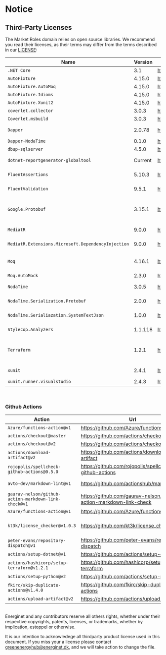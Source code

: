 # Notice

## Third-Party Licenses

The Market Roles domain relies on open source libraries.
We recommend you read their licenses, as their terms may differ from the terms described in our [LICENSE](https://github.com/Energinet-DataHub/geh-market-roles/blob/main/LICENSE):

| Name                                               | Version | Url                                                                                     | License                                                                                       |
| -------------------------------------------------- | ------- | --------------------------------------------------------------------------------------- | --------------------------------------------------------------------------------------------- |
| `.NET Core`                                        | 3.1     | <https://dotnet.microsoft.com/download/dotnet/3.1>                                      | MIT                                                                                           |
| `AutoFixture`                                      | 4.15.0  | <https://www.nuget.org/packages/AutoFixture/4.15.0>                                     | MIT                                                                                           |
| `AutoFixture.AutoMoq`                              | 4.15.0  | <https://www.nuget.org/packages/AutoFixture.AutoMoq/4.15.0>                             | MIT                                                                                           |
| `AutoFixture.Idioms`                               | 4.15.0  | <https://www.nuget.org/packages/AutoFixture.Idioms/4.15.0>                              | MIT                                                                                           |
| `AutoFixture.Xunit2`                               | 4.15.0  | <https://www.nuget.org/packages/AutoFixture.Xunit2/4.15.0>                              | MIT                                                                                           |
| `coverlet.collector`                               | 3.0.3   | <https://www.nuget.org/packages/coverlet.collector/3.0.3>                               | MIT                                                                                           |
| `Coverlet.msbuild`                                 | 3.0.3   | <https://www.nuget.org/packages/coverlet.msbuild/3.0.3>                                 | MIT                                                                                           |
| `Dapper`                                           | 2.0.78  | <https://www.nuget.org/packages/Dapper/2.0.78>                                          | Apache-2.0                                                                                    |
| `Dapper-NodaTime`                                  | 0.1.0   | <https://www.nuget.org/packages/Dapper-NodaTime/0.1.0>                                  | ?                                                                                             |
| `dbup-sqlserver`                                   | 4.5.0   | <https://www.nuget.org/packages/dbup-sqlserver/4.5.0>                                   | MIT                                                                                           |
| `dotnet-reportgenerator-globaltool`                | Current | <https://www.nuget.org/packages/dotnet-reportgenerator-globaltool>                      | Apache-2.0                                                                                    |
| `FluentAssertions`                                 | 5.10.3  | <https://www.nuget.org/packages/FluentAssertions/5.10.3>                                | Apache-2.0                                                                                    |
| `FluentValidation`                                 | 9.5.1   | <https://www.nuget.org/packages/FluentValidation/9.5.1>                                 | Apache-2.0                                                                                    |
| `Google.Protobuf`                                  | 3.15.1  | <https://www.nuget.org/packages/Google.Protobuf/3.15.1>                                 | [Copyright 2008 Google Inc.](https://github.com/protocolbuffers/protobuf/blob/master/LICENSE) |
| `MediatR`                                          | 9.0.0   | <https://www.nuget.org/packages/MediatR/9.0.0>                                          | Apache-2.0                                                                                    |
| `MediatR.Extensions.Microsoft.DependencyInjection` | 9.0.0   | <https://www.nuget.org/packages/MediatR.Extensions.Microsoft.DependencyInjection/9.0.0> | Apache-2.0                                                                                    |
| `Moq`                                              | 4.16.1  | <https://www.nuget.org/packages/Moq/4.16.1>                                             | BSD 3-Clause License                                                                          |
| `Moq.AutoMock`                                     | 2.3.0   | <https://www.nuget.org/packages/Moq.AutoMock/2.3.0>                                     | MIT                                                                                           |
| `NodaTime`                                         | 3.0.5   | <https://www.nuget.org/packages/NodaTime/3.0.5>                                         | Apache-2.0                                                                                    |
| `NodaTime.Serialization.Protobuf`                  | 2.0.0   | <https://www.nuget.org/packages/NodaTime.Serialization.Protobuf/2.0.0>                  | Apache-2.0                                                                                    |
| `NodaTime.Serialiazation.SystemTextJson`           | 1.0.0   | <https://www.nuget.org/packages/NodaTime.Serialization.SystemTextJson/1.0.0>            | Apache-2.0                                                                                    |
| `Stylecop.Analyzers`                               | 1.1.118 | <https://www.nuget.org/packages/StyleCop.Analyzers/1.1.118>                             | Apache 2.0                                                                                    |
| `Terraform`                                        | 1.2.1   | <https://terraform.io>                                                                  | Mozilla Public License 2.0                                                                    |
| `xunit`                                            | 2.4.1   | <https://www.nuget.org/packages/xunit/2.4.1>                                            | Apache-2.0                                                                                    |
| `xunit.runner.visualstudio`                        | 2.4.3   | <https://www.nuget.org/packages/xunit.runner.visualstudio/2.4.3>                        | MIT                                                                                           |

<br/>

### Github Actions

| Action                                               | Url                                                                  | License                |
| ---------------------------------------------------- | -------------------------------------------------------------------- | ---------------------- |
| `Azure/functions-action@v1`                          | <https://github.com/Azure/functions-action>                          | MIT                    |
| `actions/checkout@master`                            | <https://github.com/actions/checkout>                                | MIT                    |
| `actions/checkout@v2`                                | <https://github.com/actions/checkout>                                | MIT                    |
| `actions/download-artifact@v2`                       | <https://github.com/actions/download-artifact>                       | MIT                    |
| `rojopolis/spellcheck-github-actions@0.5.0`          | <https://github.com/rojopolis/spellcheck-github-actions>             | MIT                    |
| `avto-dev/markdown-lint@v1`                          | <https://github.com/actionshub/markdownlint>                         | Apache-2.0             |
| `gaurav-nelson/github-action-markdown-link-check@v1` | <https://github.com/gaurav-nelson/github-action-markdown-link-check> | MIT                    |
| `Azure/functions-action@v1`                          | <https://github.com/Azure/functions-action>                          | MIT                    |
| `kt3k/license_checker@v1.0.3`                        | <https://github.com/kt3k/license_checker>                            | Blue Oak Model License |
| `peter-evans/repository-dispatch@v1`                 | <https://github.com/peter-evans/repository-dispatch>                 | MIT                    |
| `actions/setup-dotnet@v1`                            | <https://github.com/actions/setup-dotnet>                            | MIT                    |
| `actions/hashicorp/setup-terraform@v1.2.1`           | <https://github.com/hashicorp/setup-terraform>                       | MPL-2.0                |
| `actions/setup-python@v2`                            | <https://github.com/actions/setup-python>                            | MIT                    |
| `fkirc/skip-duplicate-actions@v1.4.0`                | <https://github.com/fkirc/skip-duplicate-actions>                    | MIT                    |
| `actions/upload-artifact@v2`                         | <https://github.com/actions/upload-artifact>                         | MIT                    |

<br/>
Energinet and any contributors reserve all others rights, whether under their respective copyrights, patents, licenses, or trademarks, whether by implication, estoppel or otherwise.

It is our intention to acknowledege all thirdparty product license used in this document.
If you miss your a license please contact greenenergyhub@energinet.dk, and we will take action to change the file.
